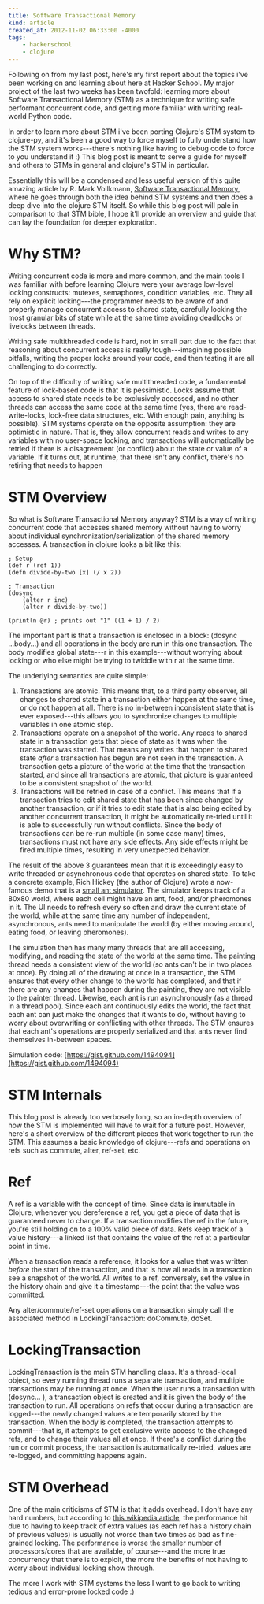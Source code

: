 ```yaml
---
title: Software Transactional Memory
kind: article
created_at: 2012-11-02 06:33:00 -4000
tags:
    - hackerschool
    - clojure
---
```

Following on from my last post, here's my first report about the topics i've been working on and learning about here at Hacker School. My major project of the last two weeks has been twofold: learning more about Software Transactional Memory (STM) as a technique for writing safe performant concurrent code, and getting more familiar with writing real-world Python code.

In order to learn more about STM i've been porting Clojure's STM system to clojure-py, and it's been a good way to force myself to fully understand how the STM system works---there's nothing like having to debug code to force to you understand it :) This blog post is meant to serve a guide for myself and others to STMs in general and clojure's STM in particular.

Essentially this will be a condensed and less useful version of this quite amazing article by R. Mark Vollkmann, [Software Transactional Memory](http://java.ociweb.com/mark/stm/article.html), where he goes through both the idea behind STM systems and then does a deep dive into the clojure STM itself. So while this blog post will pale in comparison to that STM bible, I hope it'll provide an overview and guide that can lay the foundation for deeper exploration.

Why STM?
========

Writing concurrent code is more and more common, and the main tools I was familiar with before learning Clojure were your average low-level locking constructs: mutexes, semaphores, condition variables, etc. They all rely on explicit locking---the programmer needs to be aware of and properly manage concurrent access to shared state, carefully locking the most granular bits of state while at the same time avoiding deadlocks or livelocks between threads. 

Writing safe multithreaded code is hard, not in small part due to the fact that reasoning about concurrent access is really tough---imagining possible pitfalls, writing the proper locks around your code, and then testing it are all challenging to do correctly.

On top of the difficulty of writing safe multithreaded code, a fundamental feature of lock-based code is that it is pessimistic. Locks assume that access to shared state needs to be exclusively accessed, and no other threads can access the same code at the same time (yes, there are read-write-locks, lock-free data structures, etc. With enough pain, anything is possible). STM systems operate on the opposite assumption: they are optimistic in nature. That is, they allow concurrent reads and writes to any variables with no user-space locking, and transactions will automatically be retried if there is a disagreement (or conflict) about the state or value of a variable. If it turns out, at runtime, that there isn't any conflict, there's no retiring that needs to happen

STM Overview
===========

So what is Software Transactional Memory anyway? STM is a way of writing concurrent code that accesses shared memory without having to worry about individual synchronization/serialization of the shared memory accesses. A transaction in clojure looks a bit like this:

    ; Setup
    (def r (ref 1))
    (defn divide-by-two [x] (/ x 2))

    ; Transaction
    (dosync
        (alter r inc)
        (alter r divide-by-two))
    
    (println @r) ; prints out "1" ((1 + 1) / 2)

The important part is that a transaction is enclosed in a block: (dosync ...body...) and all operations in the body are run in this one transaction. The body modifies global state---r in this example---without worrying about locking or who else might be trying to twiddle with r at the same time. 

The underlying semantics are quite simple:

1. Transactions are atomic. This means that, to a third party observer, all changes to shared state in a transaction either happen at the same time, or do not happen at all. There is no in-between inconsistent state that is ever exposed---this allows you to synchronize changes to multiple variables in one atomic step.
2. Transactions operate on a snapshot of the world. Any reads to shared state in a transaction gets that piece of state as it was when the transaction was started. That means any writes that happen to shared state *after* a transaction has begun are not seen in the transaction. A transaction gets a picture of the world at the time that the transaction started, and since all transactions are atomic, that picture is guaranteed to be a consistent snapshot of the world.
3. Transactions will be retried in case of a conflict. This means that if a transaction tries to edit shared state that has been since changed by another transaction, or if it tries to edit state that is also being edited by another concurrent transaction, it might be automatically re-tried until it is able to successfully run without conflicts. Since the body of transactions can be re-run multiple (in some case many) times, transactions must not have any side effects. Any side effects might be fired multiple times, resulting in very unexpected behavior.

The result of the above 3 guarantees mean that it is exceedingly easy to write threaded or asynchronous code that operates on shared state. To take a concrete example, Rich Hickey (the author of Clojure) wrote a now-famous demo that is a [small ant simulator](http://blip.tv/clojure/clojure-concurrency-819147). The simulator keeps track of a 80x80 world, where each cell might have an ant, food, and/or pheromones in it. The UI needs to refresh every so often and draw the current state of the world, while at the same time any number of independent, asynchronous, ants need to manipulate the world (by either moving around, eating food, or leaving pheromones).

The simulation then has many many threads that are all accessing, modifying, and reading the state of the world at the same time. The painting thread needs a consistent view of the world (so ants can't be in two places at once). By doing all of the drawing at once in a transaction, the STM ensures that every other change to the world has completed, and that if there are any changes that happen during the painting, they are not visible to the painter thread. Likewise, each ant is run asynchronously (as a thread in a thread pool). Since each ant continuously edits the world, the fact that each ant can just make the changes that it wants to do, without having to worry about overwriting or conflicting with other threads. The STM ensures that each ant's operations are properly serialized and that ants never find themselves in-between spaces. 

Simulation code: [https://gist.github.com/1494094](https://gist.github.com/1494094)

STM Internals
==========

This blog post is already too verbosely long, so an in-depth overview of how the STM is implemented will have to wait for a future post. However, here's a short overview of the different pieces that work together to  run the STM. This assumes a basic knowledge of clojure---refs and operations on refs such as commute, alter, ref-set, etc.

Ref
=====

A ref is a variable with the concept of time. Since data is immutable in Clojure, whenever you dereference a ref, you get a piece of data that is guaranteed never to change. If a transaction modifies the ref in the future, you're still holding on to a 100% valid piece of data. Refs keep track of a value history---a linked list that contains the value of the ref at a particular point in time. 

When a transaction reads a reference, it looks for a value that was written *before* the start of the transaction, and that is how all reads in a transaction see a snapshot of the world. All writes to a ref, conversely, set the value in the history chain and give it a timestamp---the point that the value was committed. 

Any alter/commute/ref-set operations on a transaction simply call the associated method in LockingTransaction: doCommute, doSet. 

LockingTransaction
=================

LockingTransaction is the main STM handling class. It's a thread-local object, so every running thread runs a separate transaction, and multiple transactions may be running at once. When the user runs a transaction with (dosync... ), a transaction object is created and it is given the body of the transaction to run. All operations on refs that occur during a transaction are logged---the newly changed values are temporarily stored by the transaction. When the body is completed, the transaction attempts to commit---that is, it attempts to get exclusive write access to the changed refs, and to change their values all at once. If there's a conflict during the run or commit process, the transaction is automatically re-tried, values are re-logged, and committing happens again. 

STM Overhead
===========

One of the main criticisms of STM is that it adds overhead. I don't have any hard numbers, but according to [this wikipedia article](https://en.wikipedia.org/wiki/Software_transactional_memory), the performance hit due to having to keep track of extra values (as each ref has a history chain of previous values) is usually not worse than two times as bad as fine-grained locking. The performance is worse the smaller number of processors/cores that are available, of course---and the more true concurrency that there is to exploit, the more the benefits of not having to worry about individual locking show through.



The more I work with STM systems the less I want to go back to writing tedious and error-prone locked code :) 